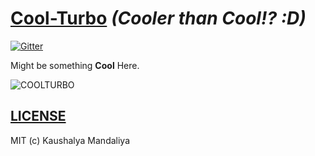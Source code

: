 [Cool-Turbo](https://krman009.github.io/Cool-Turbo/ "Website") *(Cooler than Cool!? :D)*
==========

[![Gitter](https://badges.gitter.im/Join%20Chat.svg)](https://gitter.im/krman009/Cool-Turbo?utm_source=badge&utm_medium=badge&utm_campaign=pr-badge&utm_content=badge)

Might be something **Cool** Here.

![COOLTURBO](http://cdn.memegenerator.net/instances/500x/43688293.jpg)

## [LICENSE](https://github.com/krman009/Cool-Turbo/blob/master/LICENSE)

MIT (c) Kaushalya Mandaliya
